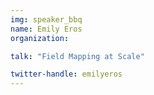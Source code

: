 ```yaml
---
img: speaker_bbq
name: Emily Eros
organization: 

talk: "Field Mapping at Scale"

twitter-handle: emilyeros
---
```

